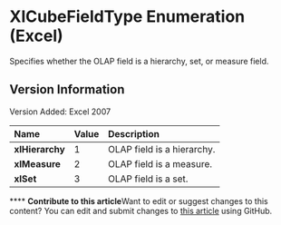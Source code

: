 
# XlCubeFieldType Enumeration (Excel)

Specifies whether the OLAP field is a hierarchy, set, or measure field.


## Version Information

Version Added: Excel 2007 



|**Name**|**Value**|**Description**|
|:-----|:-----|:-----|
| **xlHierarchy**|1|OLAP field is a hierarchy.|
| **xlMeasure**|2|OLAP field is a measure.|
| **xlSet**|3|OLAP field is a set.|

****   **Contribute to this article**Want to edit or suggest changes to this content? You can edit and submit changes to  [this article](https://github.com/jhershey00/VBA_Excel_Test/OpenXMLCon/articles/7361f0d9-72a4-c6d9-f8ce-f69d90b8ef50.md) using GitHub.

